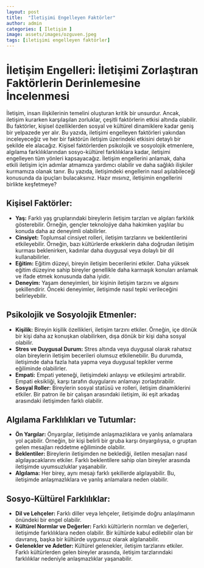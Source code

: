 ```yaml
---
layout: post
title:  "İletişimi Engelleyen Faktörler"
author: admin
categories: [ İletişim ]
image: assets/images/ozguven.jpeg
tags: [iletişimi engelleyen faktörler]
---
```


# İletişim Engelleri: İletişimi Zorlaştıran Faktörlerin Derinlemesine İncelenmesi

İletişim, insan ilişkilerinin temelini oluşturan kritik bir unsurdur. Ancak, iletişim kurarken karşılaşılan zorluklar, çeşitli faktörlerin etkisi altında olabilir. Bu faktörler, kişisel özelliklerden sosyal ve kültürel dinamiklere kadar geniş bir yelpazede yer alır. Bu yazıda, iletişimi engelleyen faktörleri yakından inceleyeceğiz ve her bir faktörün iletişim üzerindeki etkisini detaylı bir şekilde ele alacağız. Kişisel faktörlerden psikolojik ve sosyolojik etmenlere, algılama farklılıklarından sosyo-kültürel farklılıklara kadar, iletişimi engelleyen tüm yönleri kapsayacağız. İletişim engellerini anlamak, daha etkili iletişim için adımlar atmamıza yardımcı olabilir ve daha sağlıklı ilişkiler kurmamıza olanak tanır. Bu yazıda, iletişimdeki engellerin nasıl aşılabileceği konusunda da ipuçları bulacaksınız. Hazır mısınız, iletişimin engellerini birlikte keşfetmeye?

## Kişisel Faktörler:

- **Yaş:** Farklı yaş gruplarındaki bireylerin iletişim tarzları ve algıları farklılık gösterebilir. Örneğin, gençler teknolojiye daha hakimken yaşlılar bu konuda daha az deneyimli olabilirler.
- **Cinsiyet:** Toplumsal cinsiyet rolleri, iletişim tarzlarını ve beklentilerini etkileyebilir. Örneğin, bazı kültürlerde erkeklerin daha doğrudan iletişim kurması beklenirken, kadınlar daha duygusal veya dolaylı bir dil kullanabilirler.
- **Eğitim:** Eğitim düzeyi, bireyin iletişim becerilerini etkiler. Daha yüksek eğitim düzeyine sahip bireyler genellikle daha karmaşık konuları anlamak ve ifade etmek konusunda daha iyidir.
- **Deneyim:** Yaşam deneyimleri, bir kişinin iletişim tarzını ve algısını şekillendirir. Önceki deneyimler, iletişimde nasıl tepki verileceğini belirleyebilir.

## Psikolojik ve Sosyolojik Etmenler:

- **Kişilik:** Bireyin kişilik özellikleri, iletişim tarzını etkiler. Örneğin, içe dönük bir kişi daha az konuşkan olabilirken, dışa dönük bir kişi daha sosyal olabilir.
- **Stres ve Duygusal Durum:** Stres altında veya duygusal olarak rahatsız olan bireylerin iletişim becerileri olumsuz etkilenebilir. Bu durumda, iletişimde daha fazla hata yapma veya duygusal tepkiler verme eğiliminde olabilirler.
- **Empati:** Empati yeteneği, iletişimdeki anlayışı ve etkileşimi artırabilir. Empati eksikliği, karşı tarafın duygularını anlamayı zorlaştırabilir.
- **Sosyal Roller:** Bireylerin sosyal statüsü ve rolleri, iletişim dinamiklerini etkiler. Bir patron ile bir çalışan arasındaki iletişim, iki eşit arkadaş arasındaki iletişimden farklı olabilir.

## Algılama Farklılıkları ve Tutumlar:

- **Ön Yargılar:** Önyargılar, iletişimde anlaşmazlıklara ve yanlış anlamalara yol açabilir. Örneğin, bir kişi belirli bir gruba karşı önyargılıysa, o gruptan gelen mesajları reddetme eğiliminde olabilir.
- **Beklentiler:** Bireylerin iletişimden ne beklediği, iletilen mesajları nasıl algılayacaklarını etkiler. Farklı beklentilere sahip olan bireyler arasında iletişimde uyumsuzluklar yaşanabilir.
- **Algılama:** Her birey, aynı mesajı farklı şekillerde algılayabilir. Bu, iletişimde anlaşmazlıklara ve yanlış anlamalara neden olabilir.

## Sosyo-Kültürel Farklılıklar:

- **Dil ve Lehçeler:** Farklı diller veya lehçeler, iletişimde doğru anlaşılmanın önündeki bir engel olabilir.
- **Kültürel Normlar ve Değerler:** Farklı kültürlerin normları ve değerleri, iletişimde farklılıklara neden olabilir. Bir kültürde kabul edilebilir olan bir davranış, başka bir kültürde uygunsuz olarak algılanabilir.
- **Gelenekler ve Adetler:** Kültürel gelenekler, iletişim tarzlarını etkiler. Farklı kültürlerden gelen bireyler arasında, iletişim tarzlarındaki farklılıklar nedeniyle anlaşmazlıklar yaşanabilir.
